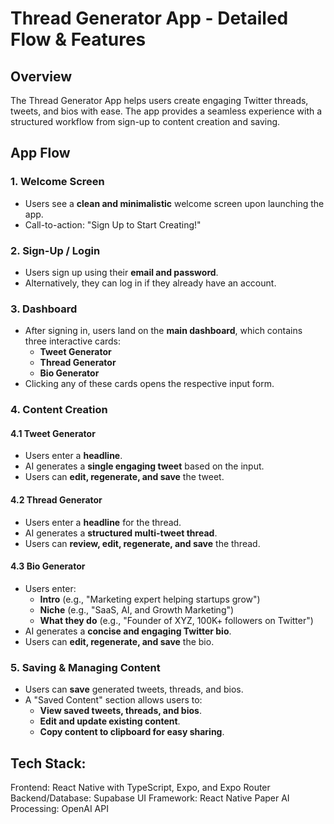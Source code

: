 # Thread Generator App - Detailed Flow & Features

## Overview
The Thread Generator App helps users create engaging Twitter threads, tweets, and bios with ease. The app provides a seamless experience with a structured workflow from sign-up to content creation and saving.

## App Flow

### 1. Welcome Screen
- Users see a **clean and minimalistic** welcome screen upon launching the app.
- Call-to-action: "Sign Up to Start Creating!"

### 2. Sign-Up / Login
- Users sign up using their **email and password**.
- Alternatively, they can log in if they already have an account.

### 3. Dashboard
- After signing in, users land on the **main dashboard**, which contains three interactive cards:
  - **Tweet Generator**
  - **Thread Generator**
  - **Bio Generator**
- Clicking any of these cards opens the respective input form.

### 4. Content Creation
#### 4.1 Tweet Generator
- Users enter a **headline**.
- AI generates a **single engaging tweet** based on the input.
- Users can **edit, regenerate, and save** the tweet.

#### 4.2 Thread Generator
- Users enter a **headline** for the thread.
- AI generates a **structured multi-tweet thread**.
- Users can **review, edit, regenerate, and save** the thread.

#### 4.3 Bio Generator
- Users enter:
  - **Intro** (e.g., "Marketing expert helping startups grow")
  - **Niche** (e.g., "SaaS, AI, and Growth Marketing")
  - **What they do** (e.g., "Founder of XYZ, 100K+ followers on Twitter")
- AI generates a **concise and engaging Twitter bio**.
- Users can **edit, regenerate, and save** the bio.

### 5. Saving & Managing Content
- Users can **save** generated tweets, threads, and bios.
- A "Saved Content" section allows users to:
  - **View saved tweets, threads, and bios**.
  - **Edit and update existing content**.
  - **Copy content to clipboard for easy sharing**.


## Tech Stack:
Frontend: React Native with TypeScript, Expo, and Expo Router
Backend/Database: Supabase
UI Framework: React Native Paper
AI Processing: OpenAI API

